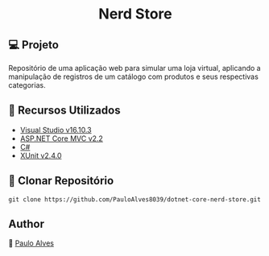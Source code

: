<h1 align="center">Nerd Store</h1>

## :computer: Projeto

Repositório de uma aplicação web para simular uma loja virtual, aplicando a manipulação de registros de um catálogo com produtos e seus respectivas categorias.

## :wrench: Recursos Utilizados

- [Visual Studio v16.10.3](https://visualstudio.microsoft.com/pt-br/)
- [ASP.NET Core MVC v2.2](https://docs.microsoft.com/pt-br/aspnet/core/release-notes/aspnetcore-2.2?view=aspnetcore-5.0)
- [C#](https://docs.microsoft.com/pt-br/dotnet/csharp/getting-started/)
- [XUnit v2.4.0](https://xunit.net/)

## :floppy_disk: Clonar Repositório

`git clone https://github.com/PauloAlves8039/dotnet-core-nerd-store.git`

## Author

:boy: [Paulo Alves](https://github.com/PauloAlves8039)
